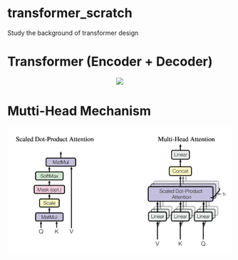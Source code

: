# transformer_scratch
Study the background of transformer design

# Transformer (Encoder + Decoder)
<p align="center" width="100%">
    <img src="/Users/linzhanyao/funCode/python/transformer_scratch/Encoder-Decoder.png" width="700">
</p>


# Mutti-Head Mechanism
<p align="center" width="100%">
    <img src="Multi-Head.png" width="700">
</p>